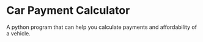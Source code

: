 # Car Payment Calculator
A python program that can help you calculate payments and affordability of a vehicle.
